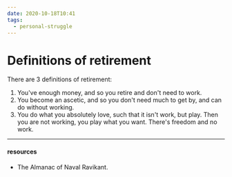 ```yaml
---
date: 2020-10-18T10:41
tags: 
  - personal-struggle
---
```


# Definitions of retirement

There are 3 definitions of retirement:

1. You've enough money, and so you retire and don't need to work.
2. You become an ascetic, and so you don't need much to get by, and can do without working.
3. You do what you absolutely love, such that it isn't work, but play. Then you are not working, you play what you want. There's freedom and no work.

---
#### resources
- The Almanac of Naval Ravikant.
